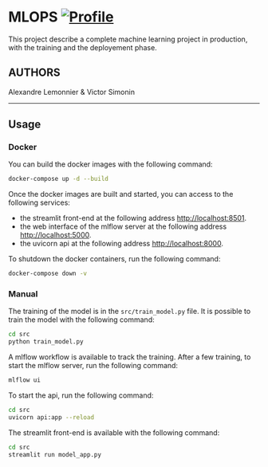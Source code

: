 # MLOPS [![Profile][title-img]][profile]

[title-img]:https://img.shields.io/badge/-LAVS-blue
[profile]:https://github.com/LAVS-TM

This project describe a complete machine learning project in production, with the training and the deployement phase.

## AUTHORS

Alexandre Lemonnier & Victor Simonin

---

## Usage

### Docker

You can build the docker images with the following command:

```bash
docker-compose up -d --build
```

Once the docker images are built and started, you can access to the following services:
- the streamlit front-end at the following address [http://localhost:8501](http://localhost:8501).
- the web interface of the mlflow server at the following address [http://localhost:5000](http://localhost:5000).
- the uvicorn api at the following address [http://localhost:8000](http://localhost:8000).

To shutdown the docker containers, run the following command:

```bash
docker-compose down -v
```

### Manual

The training of the model is in the `src/train_model.py` file. It is possible to train the model with the following command:

```bash
cd src
python train_model.py
```

A mlflow workflow is available to track the training. After a few training, to start the mlflow server, run the following command:

```bash
mlflow ui
```

To start the api, run the following command:

```bash
cd src
uvicorn api:app --reload
```

The streamlit front-end is available with the following command:

```bash
cd src
streamlit run model_app.py
```
